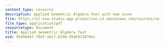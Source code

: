 ```yaml
---
content_type: resource
description: Applied Geometric Algebra Text with new cover
file: https://ol-ocw-studio-app-production.s3.amazonaws.com/courses/res-8-001-applied-geometric-algebra-spring-2009/95490d4f704fabc782963546923670e1_MITRES_8_001_lec_complete.pdf
file_type: application/pdf
resourcetype: Document
title: Applied Geometric Algebra Text
uid: 95490d4f-704f-abc7-8296-3546923670e1
---
```

